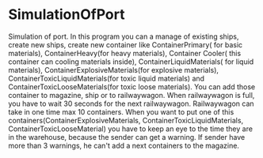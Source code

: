 # SimulationOfPort

Simulation of port. In this program you can a manage of existing ships, create new ships,
create new container like ContainerPrimary( for basic materials), ContainerHeavy(for heavy materials), Container Cooler( this container can cooling materials inside),
ContainerLiquidMaterials( for liquid materials), ContainerExplosiveMaterials(for explosive materials), ContainerToxicLiquidMaterials(for toxic liquid materials) and ContainerToxicLooseMaterials(for toxic loose materials).
You can add those container to magazine, ship or to railwaywagon. When railwaywagon is full, you have to wait 30 seconds for the next railwaywagon. Railwaywagon can take in one time max 10 containers.
When you want to put one of this containers(ContainerExplosiveMaterials, ContainerToxicLiquidMaterials, ContainerToxicLooseMaterial) you have to keep an eye to the time they are in the warehouse, because the sender can get a warning. 
If sender have more than 3 warnings, he can't add a next containers to the magazine.
